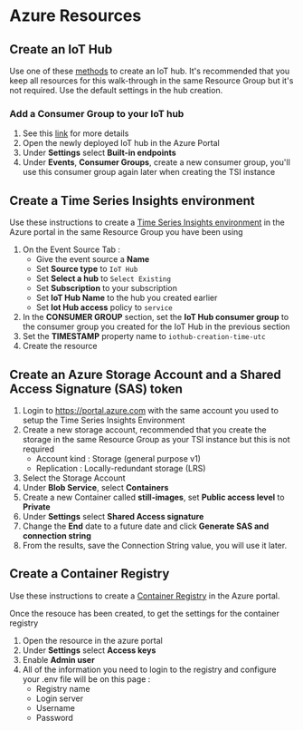 # Azure Resources



## Create an IoT Hub
Use one of these [methods](https://docs.microsoft.com/en-us/azure/iot-hub/iot-hub-create-through-portal) to create an IoT hub.  It's recommended that you keep all resources for this walk-through in the same Resource Group but it's not required.  Use the default settings in the hub creation.


### Add a Consumer Group to your IoT hub
1.  See this [link](https://docs.microsoft.com/en-us/azure/time-series-insights/time-series-insights-how-to-add-an-event-source-iothub#add-a-consumer-group-to-your-iot-hub) for more details
1.  Open the newly deployed IoT hub in the Azure Portal
1.  Under **Settings** select **Built-in endpoints**
1.  Under **Events**, **Consumer Groups**, create a new consumer group, you'll use this consumer group again later when creating the TSI instance


## Create a Time Series Insights environment

Use these instructions to create a [Time Series Insights environment](https://docs.microsoft.com/en-us/azure/time-series-insights/time-series-insights-get-started) in the Azure portal in the same Resource Group you have been using

1.  On the Event Source Tab :
    * Give the event source a **Name**
    * Set **Source type** to `IoT Hub`
    * Set **Select a hub** to `Select Existing`
    * Set **Subscription** to your subscription
    * Set **IoT Hub Name** to the hub you created earlier
    * Set **Iot Hub access** policy to `service`
1.  In the **CONSUMER GROUP** section, set the **IoT Hub consumer group** to the consumer group you created for the IoT Hub in the previous section
1.  Set the **TIMESTAMP** property name to `iothub-creation-time-utc`
1.  Create the resource


## Create an Azure Storage Account and a Shared Access Signature (SAS) token

1. Login to https://portal.azure.com with the same account you used to setup the Time Series Insights Environment
1. Create a new storage account, recommended that you create the storage in the same Resource Group as your TSI instance but this is not required
    * Account kind : Storage (general purpose v1)
    * Replication : Locally-redundant storage (LRS)
1. Select the Storage Account
1. Under **Blob Service**, select **Containers**
1. Create a new Container called **still-images**, set **Public access level** to **Private**
1. Under **Settings** select **Shared Access signature**
1. Change the **End** date to a future date and click **Generate SAS and connection string**
1. From the results, save the Connection String value, you will use it later.

## Create a Container Registry

Use these instructions to create a [Container Registry](https://docs.microsoft.com/en-us/azure/container-registry/container-registry-get-started-portal) in the Azure portal.

Once the resouce has been created, to get the settings for the container registry
1.  Open the resource in the azure portal
1.  Under **Settings** select **Access keys**
1.  Enable **Admin user**
1.  All of the information you need to login to the registry and configure your .env file will be on this page :
    * Registry name
    * Login server
    * Username
    * Password

